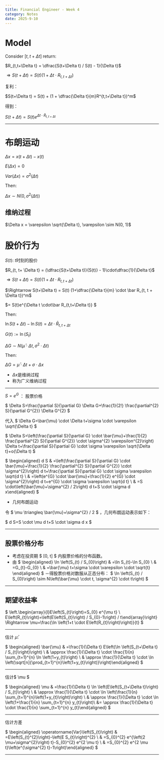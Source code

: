 ```yaml
---
title: Financial Engineer - Week 4
category: Notes
date: 2025-9-10 
---
```


# Model 

Consider $[t, t+\Delta t]$ return:


$R_{t,t+\Delta t} = \dfrac{S(t+\Delta t) / S(t) - 1}{\Delta t}$

$\Rightarrow S(t+\Delta t) = S(t)(1+\Delta t \cdot R_{t,t+\Delta t})$

复利：

$S(t+\Delta t) = S(t) + (1 + \dfrac{\Delta t}{m}R^{t,t+\Delta t})^m$

得到：

$S(t+\Delta t) = S(t)e^{\Delta t \cdot \bar R_{t, t+\Delta t}}$

--- 

# 布朗运动

$\Delta x = x(t+\Delta t) - x(t)$

$E(\Delta x) = 0$

$Var(\Delta x) = \sigma^2 (\Delta t)$

Then:

$\Delta x \sim N(0, \sigma^2(\Delta t))$

## 维纳过程

$\Delta x = \varepsilon \sqrt{\Delta t}, \varepsilon \sim N(0, 1)$

# 股价行为

$S(t)$: $t$时刻的股价

$R_{t, t+ \Delta t} = (\dfrac{S(t+\Delta t)}{S(t)} - 1)\cdot\dfrac{1}{\Delta  t}$

$\Rightarrow S(t+\Delta t) = S(t) (1+\Delta t \cdot R_{t, t + \Delta t})$

$\Rightarrow S(t+\Delta t) = S(t) (1+\dfrac{\Delta t}{m} \cdot \bar R_{t, t + \Delta t})^m$

$= S(t)e^{\Delta t \cdot\bar R_{t,t+\Delta t}} $

Then:

$\ln S(t+\Delta t ) - \ln S(t) = \Delta t \cdot \bar R_{t, t+\Delta t}$

$G(t) := \ln (S_t)$

$\Delta G \sim N(\bar \mu \cdot\Delta t,\sigma^2 \cdot \Delta t)$

Then:

$\Delta G = \bar \mu \cdot \Delta t + \sigma\cdot \Delta x$
- $\Delta x$是维纳过程
- 称为广义维纳过程

--- 

$S = e^G$ ： 股票价格

$ \Delta S=\frac{\partial S}{\partial G} \Delta G+\frac{1}{2!} \frac{\partial^{2} S}{\partial G^{2}} \Delta G^{2} $

代入 $ \Delta G=\bar{\mu} \cdot \Delta t+\sigma \cdot \varepsilon \sqrt{\Delta t} $

$ \Delta S=\left(\frac{\partial S}{\partial G} \cdot \bar{\mu}+\frac{1}{2} \frac{\partial^{2} S}{\partial G^{2}} \cdot \sigma^{2} \varepsilon^{2}\right) \Delta t+\frac{\partial S}{\partial G} \cdot \sigma \varepsilon \sqrt{\Delta t}+o(\Delta t) $

$ \begin{aligned} d S & =\left(\frac{\partial S}{\partial G} \cdot \bar{\mu}+\frac{1}{2} \frac{\partial^{2} S}{\partial G^{2}} \cdot \sigma^{2}\right) d t+\frac{\partial S}{\partial G} \cdot \sigma \varepsilon \sqrt{d t} \\ & =\left(e^{G} \cdot \bar{\mu}+\frac{1}{2} e^{G} \cdot \sigma^{2}\right) d t+e^{G} \cdot \sigma \varepsilon \sqrt{d t} \\ & =S \cdot\left(\bar{\mu}+\sigma^{2} / 2\right) d t+S \cdot \sigma d x\end{aligned} $

- 几何布朗运动

令 $ \mu \triangleq \bar{\mu}+\sigma^{2} / 2 $ ，几何布朗运动表示如下：

$
d S=S \cdot \mu d t+S \cdot \sigma d x
$

--- 

## 股票价格分布

- 考虑在投资期 $ [0, t] $ 内股票价格的分布函数。
- 由
$
\begin{aligned}
\ln \left(S_{t} / S_{0}\right) & =\ln S_{t}-\ln S_{0} \\
& =G_{t}-G_{0} \\
& =\bar{\mu} t+\sigma \cdot \varepsilon \cdot \sqrt{t}
\end{aligned}
$
－得股票价格对数服从正态分布：
$
\ln \left(S_{t} / S_{0}\right) \sim N\left(\bar{\mu} \cdot t, \sigma^{2} \cdot t\right)
$

---

## 期望收益率

$ \left.\begin{array}{l}E\left(S_{t}\right)=S_{0} e^{\mu t} \\ E\left(R_{t}\right)=\left(E\left(S_{t}\right) / S_{0}-1\right) / t\end{array}\right\} \Rightarrow \mu=\frac{\ln \left(1+t \cdot E\left(R_{t}\right)\right)}{t} $

---

估计 $\bar \mu$:

$ \begin{aligned} \bar{\mu} & =\frac{1}{\Delta t} E\left(\ln \left(S_{t+\Delta t} / S_{t}\right)\right) \\ & \approx \frac{1}{\Delta t} \cdot \frac{1}{n} \sum_{t=1}^{n} \ln \left(1+y_{t}\right) \\ & \approx \frac{1}{\Delta t} \cdot \ln \left(\sqrt[n]{\prod_{t=1}^{n}\left(1+y_{t}\right)}\right)\end{aligned} $

---

估计$ \mu $

$ \begin{aligned} \mu & =\frac{1}{\Delta t} \ln \left(E\left(S_{t+\Delta t}\right) / S_{t}\right) \\ & \approx \frac{1}{\Delta t} \cdot \ln \left(\frac{1}{n} \sum_{t=1}^{n}\left(1+y_{t}\right)\right) \\ & \approx \frac{1}{\Delta t} \cdot \ln \left(1+\frac{1}{n} \sum_{t=1}^{n} y_{t}\right)\\ 
&= \approx \frac{1}{\Delta t} \cdot \frac{1}{n} \sum_{t=1}^{n} y_{t}\end{aligned} $


---

估计方差

$ \begin{aligned} \operatorname{Var}\left(S_{t}\right) & =E\left(S_{t}^{2}\right)-\left(E S_{t}\right)^{2} \\ & =S_{0}^{2} e^{\left(2 \mu+\sigma^{2}\right) t}-S_{0}^{2} e^{2 \mu t} \\ & =S_{0}^{2} e^{2 \mu t}\left(e^{\sigma^{2} t}-1\right)\end{aligned} $

---






